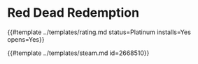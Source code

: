 # Red Dead Redemption

{{#template ../templates/rating.md status=Platinum installs=Yes opens=Yes}}

{{#template ../templates/steam.md id=2668510}}
